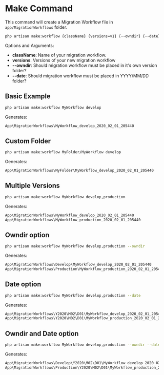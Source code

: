 # Make Command

This command will create a Migration Workflow file in ```app/MigrationWorkflows``` folder.

```bash
php artisan make:workflow {className} {versions=v1} {--owndir} {--date}
```

Options and Arguments:
- **className**: Name of your migration workflow.
- **versions**: Versions of your new migration workflow
- **--owndir**: Should migration workflow must be placed in it's own version folder?
- **--date**: Should migration workflow must be placed in YYYY/MM/DD folder?

## Basic Example

```bash
php artisan make:workflow MyWorkflow develop
```

Generates:

```bash
App\MigrationWorkflows\MyWorkflow_develop_2020_02_01_205440
```

## Custom Folder

```bash
php artisan make:workflow MyFolder/MyWorkflow develop
```

Generates:

```bash
App\MigrationWorkflows\MyFolder\MyWorkflow_develop_2020_02_01_205440
```

## Multiple Versions

```bash
php artisan make:workflow MyWorkflow develop,production
```

Generates:

```bash
App\MigrationWorkflows\MyWorkflow_develop_2020_02_01_205440
App\MigrationWorkflows\MyWorkflow_production_2020_02_01_205440
```

## Owndir option

```bash
php artisan make:workflow MyWorkflow develop,production --owndir
```

Generates:

```bash
App\MigrationWorkflows\Develop\MyWorkflow_develop_2020_02_01_205440
App\MigrationWorkflows\Production\MyWorkflow_production_2020_02_01_205440
```

## Date option

```bash
php artisan make:workflow MyWorkflow develop,production --date
```

Generates:

```bash
App\MigrationWorkflows\Y2020\M02\D01\MyWorkflow_develop_2020_02_01_205440
App\MigrationWorkflows\Y2020\M02\D01\MyWorkflow_production_2020_02_01_205440
```

## Owndir and Date option

```bash
php artisan make:workflow MyWorkflow develop,production --owndir --date
```

Generates:

```bash
App\MigrationWorkflows\Develop\Y2020\M02\D01\MyWorkflow_develop_2020_02_01_205440
App\MigrationWorkflows\Production\Y2020\M02\D01\MyWorkflow_production_2020_02_01_205440
```
